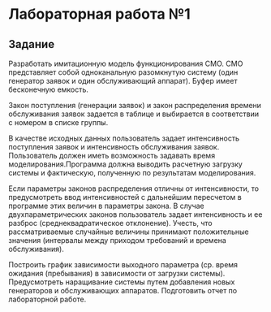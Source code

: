 # Лабораторная работа №1

## Задание
Разработать имитационную модель  функционирования СМО.
СМО представляет собой одноканальную разомкнутую систему (один генератор заявок и один обслуживающий аппарат). Буфер имеет бесконечную емкость.

Закон поступления (генерации заявок) и закон распределения  времени обслуживания заявок задается в таблице и выбирается в соответствии с номером в списке группы.

В качестве исходных данных пользователь задает интенсивность поступления заявок и интенсивность обслуживания заявок. Пользователь должен иметь возможность задавать время моделирования.Программа должна выводить расчетную загрузку системы и фактическую, полученную по результатам моделирования. 

Если параметры законов распределения отличны от интенсивности, то предусмотреть ввод интенсивностей с дальнейшим пересчетом в программе этих величин в параметры закона. В случае двухпараметрических законов пользователь задает интенсивность и ее разброс (среднеквадратическое отклонение). Учесть, что рассматриваемые случайные величины принимают положительные значения (интервалы между приходом требований и времена обслуживания).

Построить график зависимости выходного параметра (ср. время ожидания (пребывания) в зависимости от загрузки системы). Предусмотреть наращивание системы путем добавления новых генераторов и обслуживающих аппаратов.
Подготовить отчет по лабораторной работе.
